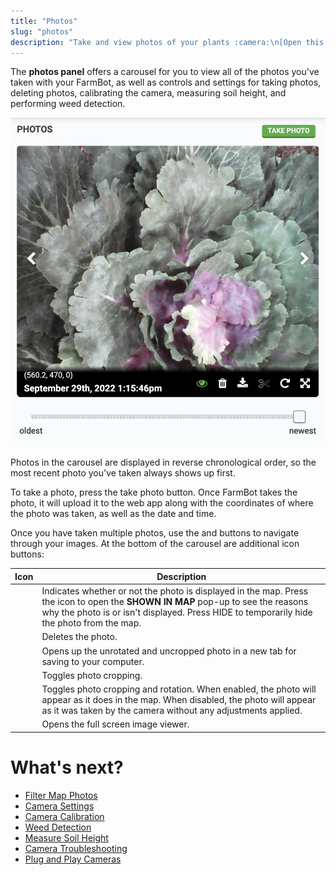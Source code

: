 ```yaml
---
title: "Photos"
slug: "photos"
description: "Take and view photos of your plants :camera:\n[Open this panel in the app](https://my.farm.bot/app/designer/photos)"
---
```


The **photos panel** offers a carousel for you to view all of the photos you've taken with your FarmBot, as well as controls and settings for taking photos, deleting photos, calibrating the camera, measuring soil height, and performing weed detection.

![photos panel](_images/photos_panel.png)

Photos in the carousel are displayed in reverse chronological order, so the most recent photo you've taken always shows up first.

To take a photo, press the <span class="fb-button fb-green">take photo</span> button. Once FarmBot takes the photo, it will upload it to the web app along with the coordinates of where the photo was taken, as well as the date and time.

Once you have taken multiple photos, use the <i class='fa fa-chevron-left'></i> and <i class='fa fa-chevron-right'></i> buttons to navigate through your images. At the bottom of the carousel are additional icon buttons:

|Icon|Description|
|:--:|-----------|
|<i class='fa fa-eye'></i>|Indicates whether or not the photo is displayed in the map. Press the icon to open the **SHOWN IN MAP** pop-up to see the reasons why the photo is or isn't displayed. Press <span class="fb-button fb-yellow">HIDE</span> to temporarily hide the photo from the map.
|<i class='fa fa-trash'></i>|Deletes the photo.|
|<i class='fa fa-download'></i>|Opens up the unrotated and uncropped photo in a new tab for saving to your computer.|
|<i class='fa fa-scissors'></i>|Toggles photo cropping.|
|<i class='fa fa-repeat'></i>|Toggles photo cropping and rotation. When enabled, the photo will appear as it does in the map. When disabled, the photo will appear as it was taken by the camera without any adjustments applied.|
|<i class='fa fa-arrows-alt'></i>|Opens the full screen image viewer.|


# What's next?

 * [Filter Map Photos](photos/filter-map-photos.md)
 * [Camera Settings](photos/camera-settings.md)
 * [Camera Calibration](photos/camera-calibration.md)
 * [Weed Detection](photos/weed-detection.md)
 * [Measure Soil Height](photos/measure-soil-height.md)
 * [Camera Troubleshooting](photos/camera-troubleshooting.md)
 * [Plug and Play Cameras](photos/plug-and-play-cameras.md)
